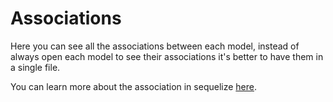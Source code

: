 # Associations

Here you can see all the associations between each model, instead of always open each model to see their associations it's better to have them in a single file.

You can learn more about the association in sequelize [here](http://docs.sequelizejs.com/manual/tutorial/associations.html).
